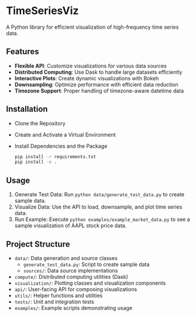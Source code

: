 # TimeSeriesViz

A Python library for efficient visualization of high-frequency time series data.

## Features

- **Flexible API**: Customize visualizations for various data sources
- **Distributed Computing**: Use Dask to handle large datasets efficiently
- **Interactive Plots**: Create dynamic visualizations with Bokeh
- **Downsampling**: Optimize performance with efficient data reduction
- **Timezone Support**: Proper handling of timezone-aware datetime data

## Installation

* Clone the Repository
* Create and Activate a Virtual Environment
* Install Dependencies and the Package

    ```bash
    pip install -r requirements.txt
    pip install -e .
    ```

## Usage

1. Generate Test Data: Run `python data/generate_test_data.py` to create sample data.
2. Visualize Data: Use the API to load, downsample, and plot time series data.
3. Run Example: Execute `python examples/example_market_data.py` to see a sample visualization of AAPL stock price data.

## Project Structure

- `data/`: Data generation and source classes
  - `generate_test_data.py`: Script to create sample data
  - `sources/`: Data source implementations
- `compute/`: Distributed computing utilities (Dask)
- `visualization/`: Plotting classes and visualization components
- `api/`: User-facing API for composing visualizations
- `utils/`: Helper functions and utilities
- `tests/`: Unit and integration tests
- `examples/`: Example scripts demonstrating usage
